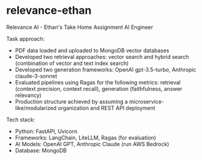 # relevance-ethan

Relevance AI - Ethan's Take Home Assignment AI Engineer 

Task approach:
- PDF data loaded and uploaded to MongoDB vector databases
- Developed two retrieval approaches: vector search and hybrid search (combination of vector and text index search)
- Developed two generation frameworks: OpenAI gpt-3.5-turbo, Anthropic claude-3-sonnet 
- Evaluated pipelines using Ragas for the following metrics: retrieval (context precision, context recall), generation (faithfulness, answer relevancy)
- Production structure achieved by assuming a microservice-like/modularized organization and REST API deployment

Tech stack:
- Python: FastAPI, Uvicorn
- Frameworks: LangChain, LiteLLM, Ragas (for evaluation)
- AI Models: OpenAI GPT, Anthropic Claude (run AWS Bedrock)
- Database: MongoDB

